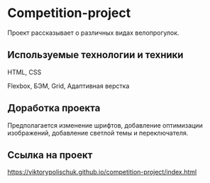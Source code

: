 # Competition-project
Проект рассказывает о различных видах велопрогулок.

## Используемые технологии и техники

HTML, CSS

Flexbox, БЭМ, Grid, Адаптивная верстка

## Доработка проекта

Предполагается изменение шрифтов, добавление оптимизации изображений, добавление светлой темы и переключателя.

## Ссылка на проект
https://viktorypolischuk.github.io/competition-project/index.html
